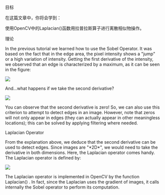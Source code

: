 目标

在这篇文章中，你将会学到：

使用OpenCV中的Laplacian()函数用拉普拉斯算子进行离散相似物操作。

理论

In the previous tutorial we learned how to use the Sobel Operator. It was based on the fact that in the edge area, the pixel intensity shows a "jump" or a high variation of intensity. Getting the first derivative of the intensity, we observed that an edge is characterized by a maximum, as it can be seen in the figure:

![](https://docs.opencv.org/4.1.0/Laplace_Operator_Tutorial_Theory_Previous.jpg)

And...what happens if we take the second derivative?

![](https://docs.opencv.org/4.1.0/Laplace_Operator_Tutorial_Theory_ddIntensity.jpg)

You can observe that the second derivative is zero! So, we can also use this criterion to attempt to detect edges in an image. However, note that zeros will not only appear in edges (they can actually appear in other meaningless locations); this can be solved by applying filtering where needed.

Laplacian Operator

From the explanation above, we deduce that the second derivative can be used to detect edges. Since images are "\*2D\*", we would need to take the derivative in both dimensions. Here, the Laplacian operator comes handy.
The Laplacian operator is defined by:

![](http://latex.codecogs.com/gif.latex?Laplace(f)=\dfrac{\partial^{2}f}{\partialx^{2}}+\dfrac{\partial^{2}f}{\partial{y}^{2}})

The Laplacian operator is implemented in OpenCV by the function Laplacian() . In fact, since the Laplacian uses the gradient of images, it calls internally the Sobel operator to perform its computation.